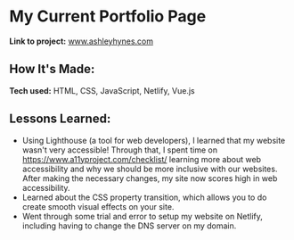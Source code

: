 # My Current Portfolio Page

**Link to project:** www.ashleyhynes.com

## How It's Made:

**Tech used:** HTML, CSS, JavaScript, Netlify, Vue.js

## Lessons Learned:
- Using Lighthouse (a tool for web developers), I learned that my website wasn't very accessible! Through that, I spent time on https://www.a11yproject.com/checklist/ learning more about web accessibility and why we should be more inclusive with our websites. After making the necessary changes, my site now scores high in web accessibility. 
- Learned about the CSS property transition, which allows you to do create smooth visual effects on your site.
- Went through some trial and error to setup my website on Netlify, including having to change the DNS server on my domain.
